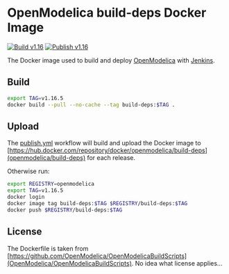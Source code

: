 # OpenModelica build-deps Docker Image

[![Build v1.16](https://github.com/OpenModelica/build-deps/actions/workflows/build.yml/badge.svg?branch=releases%2Fv1.16)](https://github.com/OpenModelica/build-deps/actions/workflows/build.yml)
[![Publish v1.16](https://github.com/OpenModelica/build-deps/actions/workflows/publish.yml/badge.svg?branch=releases%2Fv1.16)](https://github.com/OpenModelica/build-deps/actions/workflows/publish.yml)

The Docker image used to build and deploy
[OpenModelica](https://github.com/OpenModelica/OpenModelica) with
[Jenkins](https://test.openmodelica.org/jenkins/).

## Build

```bash
export TAG=v1.16.5
docker build --pull --no-cache --tag build-deps:$TAG .
```

## Upload

The [publish.yml](./.github/workflows/publish.yml) workflow will build and upload the
Docker image to [https://hub.docker.com/repository/docker/openmodelica/build-deps](openmodelica/build-deps)
for each release.

Otherwise run:

```bash
export REGISTRY=openmodelica
export TAG=v1.16.5
docker login
docker image tag build-deps:$TAG $REGISTRY/build-deps:$TAG
docker push $REGISTRY/build-deps:$TAG
```

## License

The Dockerfile is taken from [https://github.com/OpenModelica/OpenModelicaBuildScripts](OpenModelica/OpenModelicaBuildScripts).
No idea what license applies...
